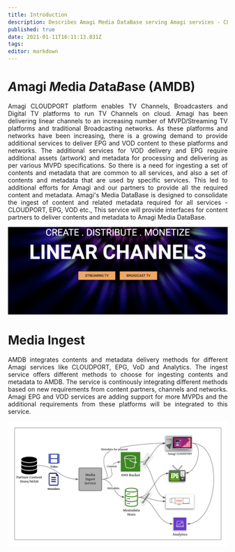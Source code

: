 ```yaml
---
title: Introduction
description: Describes Amagi Media DataBase serving Amagi services - CLOUDPORT, EPG, VoD and Analytics
published: true
date: 2021-01-11T16:11:13.831Z
tags: 
editor: markdown
---
```


# *A*magi *M*edia *D*ata*B*ase (AMDB)

<p align="justify">
Amagi CLOUDPORT platform enables TV Channels, Broadcasters and Digital TV platforms to run TV Channels on cloud. Amagi has been delivering linear channels to an increasing number of MVPD/Streaming TV platforms and traditional Broadcasting networks. As these platforms and networks have been increasing, there is a growing demand to provide additional services to deliver EPG and VOD content to these platforms and networks. The additional services for VOD delivery and EPG require additional assets (artwork) and metadata for processing and delivering as per various MVPD specifications. So there is a need for ingesting a set of contents and metadata that are common to all services, and also a set of contents and metadata that are used by specific services. This led to additional efforts for Amagi and our partners to provide all the required content and metadata. Amagi's Media DataBase is designed to consolidate the ingest of content and related metadata required for all services - CLOUDPORT, EPG, VOD etc., This service will provide interfaces for content partners to deliver contents and metadata to Amagi Media DataBase.
</p>


![Amagi Metadata Services](/amagi-linear-channels.png)


# Media Ingest

<p align="justify">
AMDB integrates contents and metadata delivery methods for different Amagi services like CLOUDPORT, EPG, VoD and Analytics. The ingest service offers different methods to choose for ingesting contents and metadata to AMDB. The service is continously integrating different methods based on new requirements from content partners, channels and networks. Amagi EPG and VOD services are adding support for more MVPDs and the additional requirements from these platforms will be integrated to this service.
</p>


![Amagi Metadata Services](/media-ingest.png)